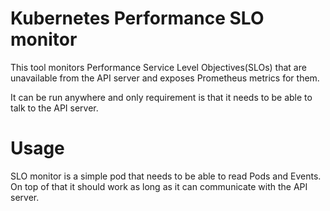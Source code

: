 # Kubernetes Performance SLO monitor

This tool monitors Performance Service Level Objectives(SLOs) that are unavailable from the API server and exposes Prometheus metrics for them.

It can be run anywhere and only requirement is that it needs to be able to talk to the API server.

# Usage

SLO monitor is a simple pod that needs to be able to read Pods and Events. On top of that it should work as long as it can communicate with the API server.
